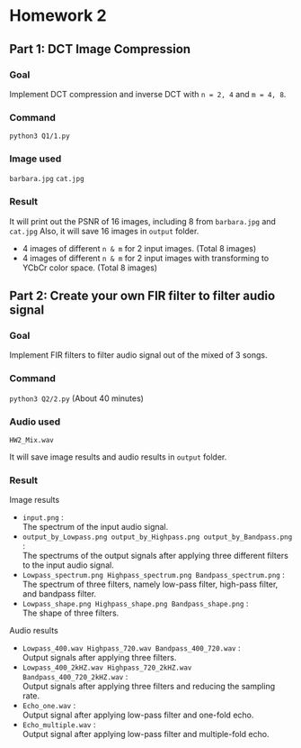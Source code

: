 # Homework 2

## Part 1: DCT Image Compression

### Goal
Implement DCT compression and inverse DCT with `n = 2, 4` and `m = 4, 8`. 

### Command 
`python3 Q1/1.py` 

### Image used
`barbara.jpg` `cat.jpg`

### Result

It will print out the PSNR of 16 images, including 8 from `barbara.jpg` and `cat.jpg`
Also, it will save 16 images in `output` folder.
* 4 images of different `n & m` for 2 input images. (Total 8 images)
* 4 images of different `n & m` for 2 input images with transforming to YCbCr color space. (Total 8 images)

## Part 2: Create your own FIR filter to filter audio signal

### Goal
Implement FIR filters to filter audio signal out of the mixed of 3 songs.

### Command 
`python3 Q2/2.py` (About 40 minutes)

### Audio used
`HW2_Mix.wav`

It will save image results and audio results in `output` folder.

### Result
Image results
* `input.png` :<br> The spectrum of the input audio signal.
* `output_by_Lowpass.png output_by_Highpass.png output_by_Bandpass.png` :<br> The spectrums of the output signals after applying three different filters to the input audio signal.
* `Lowpass_spectrum.png Highpass_spectrum.png Bandpass_spectrum.png` : <br>The spectrum of three filters, namely low-pass filter, high-pass filter, and bandpass filter.
* `Lowpass_shape.png Highpass_shape.png Bandpass_shape.png` : <br>The shape of three filters.

Audio results
* `Lowpass_400.wav Highpass_720.wav Bandpass_400_720.wav` : <br>Output signals after applying three filters.
* `Lowpass_400_2kHZ.wav Highpass_720_2kHZ.wav Bandpass_400_720_2kHZ.wav` : <br>Output signals after applying three filters and reducing the sampling rate. 
* `Echo_one.wav` : <br>Output signal after applying low-pass filter and one-fold echo.
* `Echo_multiple.wav` : <br>Output signal after applying low-pass filter and multiple-fold echo.
